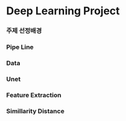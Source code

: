 # Deep Learning Project

### 주제 선정배경

### Pipe Line

### Data

### Unet

### Feature Extraction

### Simillarity Distance
